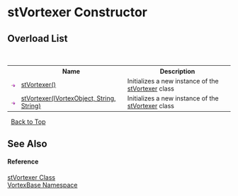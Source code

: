 # stVortexer Constructor 
 


## Overload List
&nbsp;<table><tr><th></th><th>Name</th><th>Description</th></tr><tr><td>![Public method](media/pubmethod.gif "Public method")</td><td><a href="M_VortexBase_stVortexer__ctor.md">stVortexer()</a></td><td>
Initializes a new instance of the <a href="T_VortexBase_stVortexer.md">stVortexer</a> class</td></tr><tr><td>![Public method](media/pubmethod.gif "Public method")</td><td><a href="M_VortexBase_stVortexer__ctor_1.md">stVortexer(IVortexObject, String, String)</a></td><td>
Initializes a new instance of the <a href="T_VortexBase_stVortexer.md">stVortexer</a> class</td></tr></table>&nbsp;
<a href="#stvortexer-constructor">Back to Top</a>

## See Also


#### Reference
<a href="T_VortexBase_stVortexer.md">stVortexer Class</a><br /><a href="N_VortexBase.md">VortexBase Namespace</a><br />